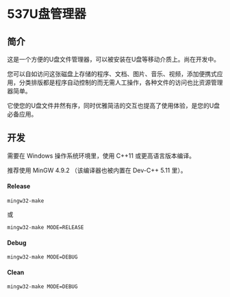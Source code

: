 # 537U盘管理器

## 简介

这是一个方便的U盘文件管理器，可以被安装在U盘等移动介质上。尚在开发中。

您可以自如访问这张磁盘上存储的程序、文档、图片、音乐、视频，添加便携式应用，分类排版都是程序自动控制的而无需人工操作，各种文件的访问也比资源管理器简单。

它使您的U盘文件井然有序，同时优雅简洁的交互也提高了使用体验，是您的U盘必备应用。

## 开发

需要在 Windows 操作系统环境里，使用 C++11 或更高语言版本编译。

推荐使用 MinGW 4.9.2 （该编译器也被内置在 Dev-C++ 5.11 里）。

#### Release

```MinGW
mingw32-make
```

或

```MinGW
mingw32-make MODE=RELEASE
```

#### Debug

```MinGW
mingw32-make MODE=DEBUG
```

#### Clean

```MinGW
mingw32-make MODE=DEBUG
```
